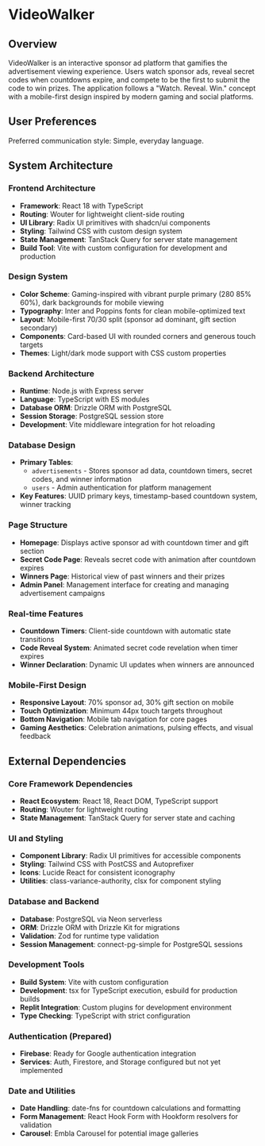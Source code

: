 # VideoWalker

## Overview

VideoWalker is an interactive sponsor ad platform that gamifies the advertisement viewing experience. Users watch sponsor ads, reveal secret codes when countdowns expire, and compete to be the first to submit the code to win prizes. The application follows a "Watch. Reveal. Win." concept with a mobile-first design inspired by modern gaming and social platforms.

## User Preferences

Preferred communication style: Simple, everyday language.

## System Architecture

### Frontend Architecture
- **Framework**: React 18 with TypeScript
- **Routing**: Wouter for lightweight client-side routing
- **UI Library**: Radix UI primitives with shadcn/ui components
- **Styling**: Tailwind CSS with custom design system
- **State Management**: TanStack Query for server state management
- **Build Tool**: Vite with custom configuration for development and production

### Design System
- **Color Scheme**: Gaming-inspired with vibrant purple primary (280 85% 60%), dark backgrounds for mobile viewing
- **Typography**: Inter and Poppins fonts for clean mobile-optimized text
- **Layout**: Mobile-first 70/30 split (sponsor ad dominant, gift section secondary)
- **Components**: Card-based UI with rounded corners and generous touch targets
- **Themes**: Light/dark mode support with CSS custom properties

### Backend Architecture
- **Runtime**: Node.js with Express server
- **Language**: TypeScript with ES modules
- **Database ORM**: Drizzle ORM with PostgreSQL
- **Session Storage**: PostgreSQL session store
- **Development**: Vite middleware integration for hot reloading

### Database Design
- **Primary Tables**: 
  - `advertisements` - Stores sponsor ad data, countdown timers, secret codes, and winner information
  - `users` - Admin authentication for platform management
- **Key Features**: UUID primary keys, timestamp-based countdown system, winner tracking

### Page Structure
- **Homepage**: Displays active sponsor ad with countdown timer and gift section
- **Secret Code Page**: Reveals secret code with animation after countdown expires
- **Winners Page**: Historical view of past winners and their prizes
- **Admin Panel**: Management interface for creating and managing advertisement campaigns

### Real-time Features
- **Countdown Timers**: Client-side countdown with automatic state transitions
- **Code Reveal System**: Animated secret code revelation when timer expires
- **Winner Declaration**: Dynamic UI updates when winners are announced

### Mobile-First Design
- **Responsive Layout**: 70% sponsor ad, 30% gift section on mobile
- **Touch Optimization**: Minimum 44px touch targets throughout
- **Bottom Navigation**: Mobile tab navigation for core pages
- **Gaming Aesthetics**: Celebration animations, pulsing effects, and visual feedback

## External Dependencies

### Core Framework Dependencies
- **React Ecosystem**: React 18, React DOM, TypeScript support
- **Routing**: Wouter for lightweight routing
- **State Management**: TanStack Query for server state and caching

### UI and Styling
- **Component Library**: Radix UI primitives for accessible components
- **Styling**: Tailwind CSS with PostCSS and Autoprefixer
- **Icons**: Lucide React for consistent iconography
- **Utilities**: class-variance-authority, clsx for component styling

### Database and Backend
- **Database**: PostgreSQL via Neon serverless
- **ORM**: Drizzle ORM with Drizzle Kit for migrations
- **Validation**: Zod for runtime type validation
- **Session Management**: connect-pg-simple for PostgreSQL sessions

### Development Tools
- **Build System**: Vite with custom configuration
- **Development**: tsx for TypeScript execution, esbuild for production builds
- **Replit Integration**: Custom plugins for development environment
- **Type Checking**: TypeScript with strict configuration

### Authentication (Prepared)
- **Firebase**: Ready for Google authentication integration
- **Services**: Auth, Firestore, and Storage configured but not yet implemented

### Date and Utilities
- **Date Handling**: date-fns for countdown calculations and formatting
- **Form Management**: React Hook Form with Hookform resolvers for validation
- **Carousel**: Embla Carousel for potential image galleries